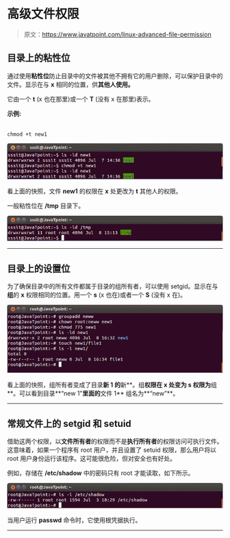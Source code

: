 # 高级文件权限

> 原文：<https://www.javatpoint.com/linux-advanced-file-permission>

## 目录上的粘性位

通过使用**粘性位**防止目录中的文件被其他不拥有它的用户删除，可以保护目录中的文件。显示在与 **x** 相同的位置，供**其他人使用。**

它由一个 **t** (x 也在那里)或一个 **T** (没有 x 在那里)表示。

**示例:**

```

chmod +t new1

```

![Linux Advanced File Permission1](img/75239b5dc51462d61eab08fabce5a6f5.png)

看上面的快照，文件 **new1** 的权限在 **x** 处更改为 **t** 其他人的权限。

一般粘性位在 **/tmp** 目录下。

![Linux Advanced File Permission2](img/236fafd0504e46b03c8d6d36ac3417c1.png)

* * *

## 目录上的设置位

为了确保目录中的所有文件都属于目录的组所有者，可以使用 setgid。显示在与**组**的 **x** 权限相同的位置。用一个 **s** (x 也在)或者一个 **S** (没有 x 在)。

![Linux Advanced File Permission3](img/0ac4541fe44d4524a35620d9762a66b7.png)

看上面的快照，组所有者变成了目录**新 1 的**新**。组**权限在 **x** 处变为 **s** 权限为**组**。可以看到目录**“new 1”**里面的**文件 1** 组名为**“new”**。

* * *

## 常规文件上的 setgid 和 setuid

借助这两个权限，以**文件所有者**的权限而不是**执行所有者**的权限访问可执行文件。这意味着，如果一个程序有 root 用户，并且设置了 setuid 权限，那么用户将以 root 用户身份运行该程序。这可能很危险，但对安全也有好处。

例如，存储在 **/etc/shadow** 中的密码只有 root 才能读取，如下所示。

![Linux Advanced File Permission4](img/ae84dd2e1d9f2285f7cb0a0e3a813f73.png)

当用户运行 **passwd** 命令时，它使用根凭据执行。

* * *